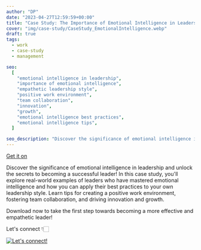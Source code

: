 ```yaml
---
author: "DP"
date: "2023-04-27T12:59:59+00:00"
title: "Case Study: The Importance of Emotional Intelligence in Leadership: Best Practices and Tips"
cover: "img/case-study/CaseStudy_EmotionalIntelligence.webp"
draft: true
tags:
  - work
  - case-study
  - management

seo:
  [
    "emotional intelligence in leadership",
    "importance of emotional intelligence",
    "empathetic leadership style",
    "positive work environment",
    "team collaboration",
    "innovation",
    "growth",
    "emotional intelligence best practices",
    "emotional intelligence tips",
  ]

seo_description: "Discover the significance of emotional intelligence in leadership through real-world examples of successful leaders. Learn tips and best practices for developing emotional intelligence and creating a positive work environment. Explore the impact of emotional intelligence on team collaboration, innovation, and growth."
---
```


<script src="https://gumroad.com/js/gumroad.js"></script>

<a class="gumroad-button" href="https://1703g.gumroad.com/l/the-Importance-of-emotional-Intelligence-in-leadership">Get it on</a>

Discover the significance of emotional intelligence in leadership and unlock the secrets to becoming a successful leader! In this case study, you'll explore real-world examples of leaders who have mastered emotional intelligence and how you can apply their best practices to your own leadership style. Learn tips for creating a positive work environment, fostering team collaboration, and driving innovation and growth.

Download now to take the first step towards becoming a more effective and empathetic leader!

Let's connect 👇🏻

[![Let's connect!](https://img.shields.io/badge/linkedin-%230077B5.svg?style=for-the-badge&logo=linkedin&logoColor=white)](https://www.linkedin.com/in/mrpopov/)
